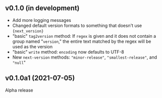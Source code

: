 v0.1.0 (in development)
-----------------------
- Add more logging messages
- Changed default version formats to something that doesn't use
  `{next_version}`
- "basic" `tag2version` method: If `regex` is given and it does not contain a
  group named "`version`," the entire text matched by the regex will be used as
  the version
- "basic" `write` method: `encoding` now defaults to UTF-8
- New `next-version` methods: `"minor-release"`, `"smallest-release"`, and
  `"null`"

v0.1.0a1 (2021-07-05)
---------------------
Alpha release
